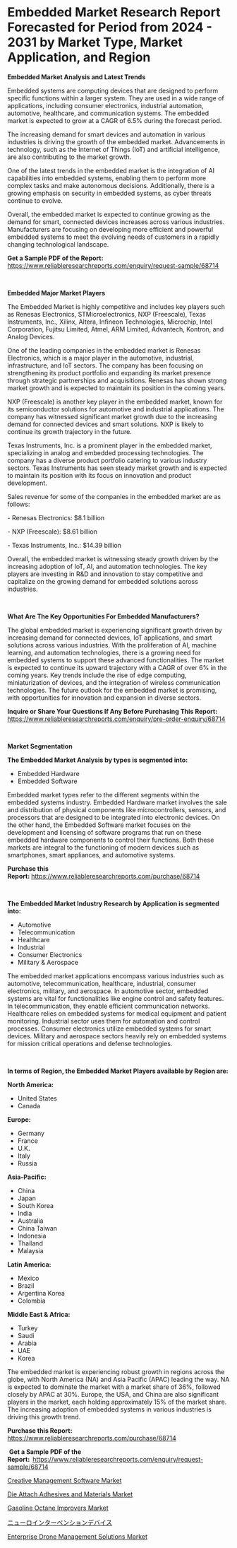 <p><h1>Embedded Market Research Report Forecasted for Period from 2024 -  2031 by Market Type, Market Application, and Region</h1></p><p><strong>Embedded Market Analysis and Latest Trends</strong></p>
<p><p>Embedded systems are computing devices that are designed to perform specific functions within a larger system. They are used in a wide range of applications, including consumer electronics, industrial automation, automotive, healthcare, and communication systems. The embedded market is expected to grow at a CAGR of 6.5% during the forecast period.</p><p>The increasing demand for smart devices and automation in various industries is driving the growth of the embedded market. Advancements in technology, such as the Internet of Things (IoT) and artificial intelligence, are also contributing to the market growth.</p><p>One of the latest trends in the embedded market is the integration of AI capabilities into embedded systems, enabling them to perform more complex tasks and make autonomous decisions. Additionally, there is a growing emphasis on security in embedded systems, as cyber threats continue to evolve.</p><p>Overall, the embedded market is expected to continue growing as the demand for smart, connected devices increases across various industries. Manufacturers are focusing on developing more efficient and powerful embedded systems to meet the evolving needs of customers in a rapidly changing technological landscape.</p></p>
<p><strong>Get a Sample PDF of the Report:&nbsp;</strong> <a href="https://www.reliableresearchreports.com/enquiry/request-sample/68714">https://www.reliableresearchreports.com/enquiry/request-sample/68714</a></p>
<p>&nbsp;</p>
<p><strong>Embedded Major Market Players</strong></p>
<p><p>The Embedded Market is highly competitive and includes key players such as Renesas Electronics, STMicroelectronics, NXP (Freescale), Texas Instruments, Inc., Xilinx, Altera, Infineon Technologies, Microchip, Intel Corporation, Fujitsu Limited, Atmel, ARM Limited, Advantech, Kontron, and Analog Devices.</p><p>One of the leading companies in the embedded market is Renesas Electronics, which is a major player in the automotive, industrial, infrastructure, and IoT sectors. The company has been focusing on strengthening its product portfolio and expanding its market presence through strategic partnerships and acquisitions. Renesas has shown strong market growth and is expected to maintain its position in the coming years.</p><p>NXP (Freescale) is another key player in the embedded market, known for its semiconductor solutions for automotive and industrial applications. The company has witnessed significant market growth due to the increasing demand for connected devices and smart solutions. NXP is likely to continue its growth trajectory in the future.</p><p>Texas Instruments, Inc. is a prominent player in the embedded market, specializing in analog and embedded processing technologies. The company has a diverse product portfolio catering to various industry sectors. Texas Instruments has seen steady market growth and is expected to maintain its position with its focus on innovation and product development.</p><p>Sales revenue for some of the companies in the embedded market are as follows:</p><p>- Renesas Electronics: $8.1 billion</p><p>- NXP (Freescale): $8.61 billion</p><p>- Texas Instruments, Inc.: $14.39 billion</p><p>Overall, the embedded market is witnessing steady growth driven by the increasing adoption of IoT, AI, and automation technologies. The key players are investing in R&D and innovation to stay competitive and capitalize on the growing demand for embedded solutions across industries.</p></p>
<p>&nbsp;</p>
<p><strong>What Are The Key Opportunities For Embedded Manufacturers?</strong></p>
<p><p>The global embedded market is experiencing significant growth driven by increasing demand for connected devices, IoT applications, and smart solutions across various industries. With the proliferation of AI, machine learning, and automation technologies, there is a growing need for embedded systems to support these advanced functionalities. The market is expected to continue its upward trajectory with a CAGR of over 6% in the coming years. Key trends include the rise of edge computing, miniaturization of devices, and the integration of wireless communication technologies. The future outlook for the embedded market is promising, with opportunities for innovation and expansion in diverse sectors.</p></p>
<p><strong>Inquire or Share Your Questions If Any Before Purchasing This Report:</strong> <a href="https://www.reliableresearchreports.com/enquiry/pre-order-enquiry/68714">https://www.reliableresearchreports.com/enquiry/pre-order-enquiry/68714</a></p>
<p>&nbsp;</p>
<p><strong>Market Segmentation</strong></p>
<p><strong>The Embedded Market Analysis by types is segmented into:</strong></p>
<p><ul><li>Embedded Hardware</li><li>Embedded Software</li></ul></p>
<p><p>Embedded market types refer to the different segments within the embedded systems industry. Embedded Hardware market involves the sale and distribution of physical components like microcontrollers, sensors, and processors that are designed to be integrated into electronic devices. On the other hand, the Embedded Software market focuses on the development and licensing of software programs that run on these embedded hardware components to control their functions. Both these markets are integral to the functioning of modern devices such as smartphones, smart appliances, and automotive systems.</p></p>
<p><strong>Purchase this Report:&nbsp;</strong><a href="https://www.reliableresearchreports.com/purchase/68714">https://www.reliableresearchreports.com/purchase/68714</a></p>
<p>&nbsp;</p>
<p><strong>The Embedded Market Industry Research by Application is segmented into:</strong></p>
<p><ul><li>Automotive</li><li>Telecommunication</li><li>Healthcare</li><li>Industrial</li><li>Consumer Electronics</li><li>Military & Aerospace</li></ul></p>
<p><p>The embedded market applications encompass various industries such as automotive, telecommunication, healthcare, industrial, consumer electronics, military, and aerospace. In automotive sector, embedded systems are vital for functionalities like engine control and safety features. In telecommunication, they enable efficient communication networks. Healthcare relies on embedded systems for medical equipment and patient monitoring. Industrial sector uses them for automation and control processes. Consumer electronics utilize embedded systems for smart devices. Military and aerospace sectors heavily rely on embedded systems for mission critical operations and defense technologies.</p></p>
<p>&nbsp;</p>
<p><strong>In terms of Region, the Embedded Market Players available by Region are:</strong></p>
<p>
    <p> <strong> North America: </strong>
        <ul>
            <li>United States</li>
            <li>Canada</li>
        </ul>
        </p> 
    <p> <strong> Europe: </strong>
        <ul>
            <li>Germany</li>
            <li>France</li>
            <li>U.K.</li>
            <li>Italy</li>
            <li>Russia</li>
        </ul>
        </p> 
    <p> <strong> Asia-Pacific: </strong>
        <ul>
            <li>China</li>
            <li>Japan</li>
            <li>South Korea</li>
            <li>India</li>
            <li>Australia</li>
            <li>China Taiwan</li>
            <li>Indonesia</li>
            <li>Thailand</li>
            <li>Malaysia</li>
        </ul>
        </p> 
    <p> <strong> Latin America: </strong>
        <ul>
            <li>Mexico</li>
            <li>Brazil</li>
            <li>Argentina Korea</li>
            <li>Colombia</li>
        </ul>
        </p> 
    <p> <strong> Middle East & Africa: </strong>
        <ul>
            <li>Turkey</li>
            <li>Saudi</li>
            <li>Arabia</li>
            <li>UAE</li>
            <li>Korea</li>
        </ul>
    </p>
    </p>
<p><p>The embedded market is experiencing robust growth in regions across the globe, with North America (NA) and Asia Pacific (APAC) leading the way. NA is expected to dominate the market with a market share of 36%, followed closely by APAC at 30%. Europe, the USA, and China are also significant players in the market, each holding approximately 15% of the market share. The increasing adoption of embedded systems in various industries is driving this growth trend.</p></p>
<p><strong>Purchase this Report: </strong><a href="https://www.reliableresearchreports.com/purchase/68714">https://www.reliableresearchreports.com/purchase/68714</a></p>
<p>&nbsp;<strong>Get a Sample PDF of the Report:&nbsp;&nbsp;</strong><a href="https://www.reliableresearchreports.com/enquiry/request-sample/68714">https://www.reliableresearchreports.com/enquiry/request-sample/68714</a></p>
<p><strong></strong></p>
<p><p><a href="https://cautious-neon-760.notion.site/Creative-Management-Software-Market-Provides-Detailed-Segmentation-of-this-Market-based-on-Type-App-94308a09867847f3990bfe6b742e4961">Creative Management Software Market</a></p><p><a href="https://view.publitas.com/reportprime-1/die-attach-adhesives-and-materials-market-offer-valuable-insights-into-market-size-market-share-market-trends-and-projections-spanning-from-2024-to-2031/">Die Attach Adhesives and Materials Market</a></p><p><a href="https://view.publitas.com/reportprime-1/gasoline-octane-improvers-market-research-report-provides-thorough-industry-overview-which-offers-an-in-depth-analysis-of-product-trends-and-new-market-divisions/">Gasoline Octane Improvers Market</a></p><p><a href="https://medium.com/@lubmix/%E7%A5%9E%E7%B5%8C%E4%BB%8B%E5%85%A5%E3%83%87%E3%83%90%E3%82%A4%E3%82%B9%E5%B8%82%E5%A0%B4-2031%E5%B9%B4%E3%81%BE%E3%81%A7%E3%81%AE%E3%83%88%E3%83%AC%E3%83%B3%E3%83%89-%E4%BA%88%E6%B8%AC-%E7%AB%B6%E4%BA%89%E5%88%86%E6%9E%90-a78573c4fb7f">ニューロインターベンションデバイス</a></p><p><a href="https://frill-swim-3cd.notion.site/Enterprise-Drone-Management-Solutions-Market-Provides-Detailed-Segmentation-of-this-Market-based-on--3e66a86317ca40f89c6f77d054f5af3c">Enterprise Drone Management Solutions Market</a></p></p>
